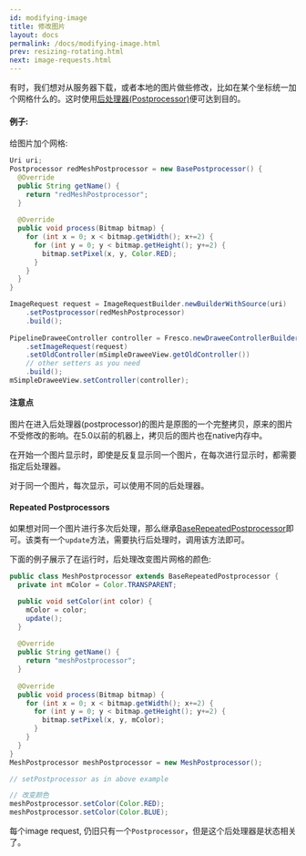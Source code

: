 ```yaml
---
id: modifying-image
title: 修改图片
layout: docs
permalink: /docs/modifying-image.html
prev: resizing-rotating.html
next: image-requests.html
---
```


有时，我们想对从服务器下载，或者本地的图片做些修改，比如在某个坐标统一加个网格什么的。这时使用[后处理器(Postprocessor)](../javadoc/reference/com/facebook/imagepipeline/request/Postprocessor.html)便可达到目的。

#### 例子:

给图片加个网格:

```java
Uri uri;
Postprocessor redMeshPostprocessor = new BasePostprocessor() { 
  @Override
  public String getName() {
    return "redMeshPostprocessor";
  }
  
  @Override
  public void process(Bitmap bitmap) {
    for (int x = 0; x < bitmap.getWidth(); x+=2) {
      for (int y = 0; y < bitmap.getHeight(); y+=2) {
        bitmap.setPixel(x, y, Color.RED);
      }
    }
  }
}

ImageRequest request = ImageRequestBuilder.newBuilderWithSource(uri)
    .setPostprocessor(redMeshPostprocessor)
    .build();
    
PipelineDraweeController controller = Fresco.newDraweeControllerBuilder()
    .setImageRequest(request)
    .setOldController(mSimpleDraweeView.getOldController())
    // other setters as you need
    .build();
mSimpleDraweeView.setController(controller);
```

#### 注意点

图片在进入后处理器(postprocessor)的图片是原图的一个完整拷贝，原来的图片不受修改的影响。在5.0以前的机器上，拷贝后的图片也在native内存中。

在开始一个图片显示时，即使是反复显示同一个图片，在每次进行显示时，都需要指定后处理器。

对于同一个图片，每次显示，可以使用不同的后处理器。

#### Repeated Postprocessors

如果想对同一个图片进行多次后处理，那么继承[BaseRepeatedPostprocessor](../javadoc/reference/com/facebook/imagepipeline/request/BaseRepatedPostprocessor.html)即可。该类有一个`update`方法，需要执行后处理时，调用该方法即可。

下面的例子展示了在运行时，后处理改变图片网格的颜色:

```java
public class MeshPostprocessor extends BaseRepeatedPostprocessor { 
  private int mColor = Color.TRANSPARENT;

  public void setColor(int color) {
    mColor = color;
    update();
  }
  
  @Override
  public String getName() {
    return "meshPostprocessor";
  }
  
  @Override
  public void process(Bitmap bitmap) {
    for (int x = 0; x < bitmap.getWidth(); x+=2) {
      for (int y = 0; y < bitmap.getHeight(); y+=2) {
        bitmap.setPixel(x, y, mColor);
      }
    }
  }
}
MeshPostprocessor meshPostprocessor = new MeshPostprocessor();

// setPostprocessor as in above example

// 改变颜色
meshPostprocessor.setColor(Color.RED);
meshPostprocessor.setColor(Color.BLUE);
```

每个image request, 仍旧只有一个`Postprocessor`，但是这个后处理器是状态相关了。
